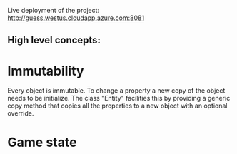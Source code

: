 Live deployment of the project: http://guess.westus.cloudapp.azure.com:8081

## High level concepts:

# Immutability
Every object is immutable. To change a property a new copy of the object needs to be initialize.
The class "Entity" facilities this by providing a generic copy method that copies all the properties to a new object with an optional override.

# Game state
